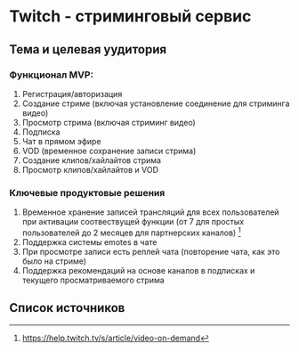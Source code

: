 # Twitch - стриминговый сервис
## Тема и целевая уудитория

### Функционал MVP:
1. Регистрация/авторизация
2. Создание стриме (включая установление соединение для стриминга видео)
3. Просмотр стрима (включая стриминг видео)
4. Подписка
5. Чат в прямом эфире
7. VOD (временное сохранение записи стрима)
8. Создание клипов/хайлайтов стрима
9. Просмотр клипов/хайлайтов и VOD

### Ключевые продуктовые решения
1. Временное хранение записей трансляций для всех пользователей при активации соотвествущей функции (от 7 для простых пользователей до 2 месяцев для партнерских каналов) [^1]
2. Поддержка системы emotes в чате
3. При просмотре записи есть реплей чата (повторение чата, как это было на стриме)
4. Поддержка рекомендаций на основе каналов в подписках и текущего просматриваемого стрима 

## Список источников

[^1]: https://help.twitch.tv/s/article/video-on-demand 
